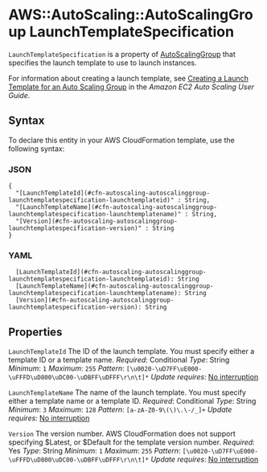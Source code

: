 # AWS::AutoScaling::AutoScalingGroup LaunchTemplateSpecification<a name="aws-properties-autoscaling-autoscalinggroup-launchtemplatespecification"></a>

 `LaunchTemplateSpecification` is a property of [AutoScalingGroup](https://docs.aws.amazon.com/AWSCloudFormation/latest/UserGuide/aws-properties-as-group.html) that specifies the launch template to use to launch instances\.

For information about creating a launch template, see [Creating a Launch Template for an Auto Scaling Group](https://docs.aws.amazon.com/autoscaling/ec2/userguide/create-launch-template.html) in the *Amazon EC2 Auto Scaling User Guide*\.

## Syntax<a name="aws-properties-autoscaling-autoscalinggroup-launchtemplatespecification-syntax"></a>

To declare this entity in your AWS CloudFormation template, use the following syntax:

### JSON<a name="aws-properties-autoscaling-autoscalinggroup-launchtemplatespecification-syntax.json"></a>

```
{
  "[LaunchTemplateId](#cfn-autoscaling-autoscalinggroup-launchtemplatespecification-launchtemplateid)" : String,
  "[LaunchTemplateName](#cfn-autoscaling-autoscalinggroup-launchtemplatespecification-launchtemplatename)" : String,
  "[Version](#cfn-autoscaling-autoscalinggroup-launchtemplatespecification-version)" : String
}
```

### YAML<a name="aws-properties-autoscaling-autoscalinggroup-launchtemplatespecification-syntax.yaml"></a>

```
  [LaunchTemplateId](#cfn-autoscaling-autoscalinggroup-launchtemplatespecification-launchtemplateid): String
  [LaunchTemplateName](#cfn-autoscaling-autoscalinggroup-launchtemplatespecification-launchtemplatename): String
  [Version](#cfn-autoscaling-autoscalinggroup-launchtemplatespecification-version): String
```

## Properties<a name="aws-properties-autoscaling-autoscalinggroup-launchtemplatespecification-properties"></a>

`LaunchTemplateId`  <a name="cfn-autoscaling-autoscalinggroup-launchtemplatespecification-launchtemplateid"></a>
The ID of the launch template\. You must specify either a template ID or a template name\.
*Required*: Conditional
*Type*: String
*Minimum*: `1`
*Maximum*: `255`
*Pattern*: `[\u0020-\uD7FF\uE000-\uFFFD\uD800\uDC00-\uDBFF\uDFFF\r\n\t]*`
*Update requires*: [No interruption](https://docs.aws.amazon.com/AWSCloudFormation/latest/UserGuide/using-cfn-updating-stacks-update-behaviors.html#update-no-interrupt)

`LaunchTemplateName`  <a name="cfn-autoscaling-autoscalinggroup-launchtemplatespecification-launchtemplatename"></a>
The name of the launch template\. You must specify either a template name or a template ID\.
*Required*: Conditional
*Type*: String
*Minimum*: `3`
*Maximum*: `128`
*Pattern*: `[a-zA-Z0-9\(\)\.\-/_]+`
*Update requires*: [No interruption](https://docs.aws.amazon.com/AWSCloudFormation/latest/UserGuide/using-cfn-updating-stacks-update-behaviors.html#update-no-interrupt)

`Version`  <a name="cfn-autoscaling-autoscalinggroup-launchtemplatespecification-version"></a>
The version number\. AWS CloudFormation does not support specifying $Latest, or $Default for the template version number\.
*Required*: Yes
*Type*: String
*Minimum*: `1`
*Maximum*: `255`
*Pattern*: `[\u0020-\uD7FF\uE000-\uFFFD\uD800\uDC00-\uDBFF\uDFFF\r\n\t]*`
*Update requires*: [No interruption](https://docs.aws.amazon.com/AWSCloudFormation/latest/UserGuide/using-cfn-updating-stacks-update-behaviors.html#update-no-interrupt)
